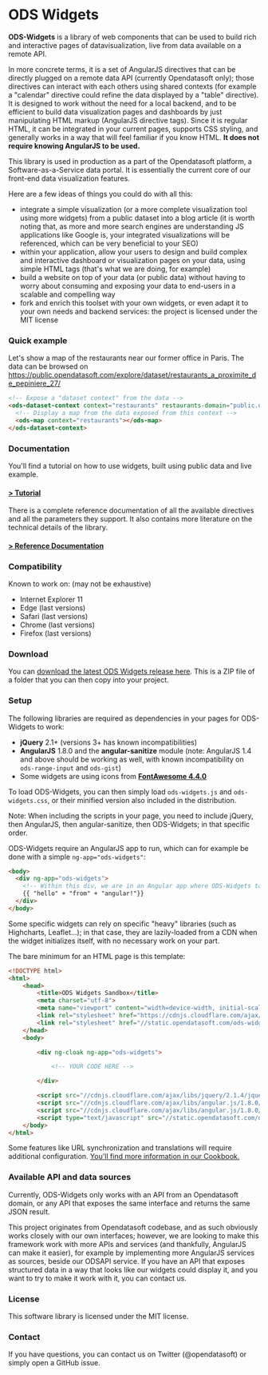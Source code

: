 ODS Widgets
===========
**ODS-Widgets** is a library of web components that can be used to build rich and
interactive pages of datavisualization, live from data available on a remote API.

In more concrete terms, it is a set of AngularJS directives that can be directly
plugged on a remote data API (currently Opendatasoft only); those directives
can interact with each others using shared contexts (for example a "calendar"
directive could refine the data displayed by a "table" directive). It is
designed to work without the need for a local backend, and to be efficient to
build data visualization pages and dashboards by just manipulating HTML markup (AngularJS
directive tags). Since it is regular HTML, it can be integrated in your current
pages, supports CSS styling, and generally works in a way that will feel familiar
if you know HTML. **It does not require knowing AngularJS to be used.**

This library is used in production as a part of the Opendatasoft platform, a
Software-as-a-Service data portal. It is essentially the current core of our
front-end data visualization features.

Here are a few ideas of things you could do with all this:
- integrate a simple visualization (or a more complete visualization tool using
more widgets) from a public dataset into a blog article (it is worth noting that,
as more and more search engines are understanding JS applications like Google is,
your integrated visualizations will be referenced, which can be very beneficial to your SEO)
- within your application, allow your users to design and build complex and interactive dashboard or visualization pages
on your data, using simple HTML tags (that's what we are doing, for example)
- build a website on top of your data (or public data) without having to worry about consuming and
exposing your data to end-users in a scalable and compelling way
- fork and enrich this toolset with your own widgets, or even adapt it to your
own needs and backend services: the project is licensed under the MIT license

### Quick example
Let's show a map of the restaurants near our former office in Paris. The data
can be browsed on https://public.opendatasoft.com/explore/dataset/restaurants_a_proximite_de_pepiniere_27/
```html
<!-- Expose a "dataset context" from the data -->
<ods-dataset-context context="restaurants" restaurants-domain="public.opendatasoft.com" restaurants-dataset="restaurants_a_proximite_de_pepiniere_27">
  <!-- Display a map from the data exposed from this context -->
  <ods-map context="restaurants"></ods-map>
</ods-dataset-context>
```

### Documentation
You'll find a tutorial on how to use widgets, built using public data and live example.
#### [> Tutorial](https://help.opendatasoft.com/widgets/#/getting-started/)

There is a complete reference documentation of all the available directives and all
the parameters they support. It also contains more literature on the technical
details of the library.
#### [> Reference Documentation](https://help.opendatasoft.com/widgets/#/getting-started/01widgetdoc)

### Compatibility
Known to work on: (may not be exhaustive)
- Internet Explorer 11
- Edge (last versions)
- Safari (last versions)
- Chrome (last versions)
- Firefox (last versions)

### Download
You can [download the latest ODS Widgets release here](https://github.com/opendatasoft/ods-widgets/releases/latest). This is a ZIP file of a folder that you can then
copy into your project.

### Setup
The following libraries are required as dependencies in your pages for ODS-Widgets to work:
- **jQuery** 2.1+ (versions 3+ has known incompatibilities)
- **AngularJS** 1.8.0 and the **angular-sanitize** module (note: AngularJS 1.4 and above should be working as well,
with known incompatibility on `ods-range-input` and `ods-gist`)
- Some widgets are using icons from **[FontAwesome 4.4.0](http://fontawesome.io/icons/)**

To load ODS-Widgets, you can then simply load `ods-widgets.js` and `ods-widgets.css`, or their minified version also included
in the distribution.

Note: When including the scripts in your page, you need to include jQuery, then AngularJS, then angular-sanitize, then ODS-Widgets;
in that specific order.

ODS-Widgets require an AngularJS app to run, which can for example be done with a simple `ng-app="ods-widgets"`:
```html
<body>
  <div ng-app="ods-widgets">
    <!-- Within this div, we are in an Angular app where ODS-Widgets tags will run -->
    {{ "hello" + "from" + "angular!"}}
  </div>
</body>
```

Some specific widgets can rely on specific "heavy" libraries (such as Highcharts, Leaflet...);
in that case, they are lazily-loaded from a CDN when the widget initializes itself, with no necessary work on your part.

The bare minimum for an HTML page is this template:
```html
<!DOCTYPE html>
<html>
    <head>
        <title>ODS Widgets Sandbox</title>
        <meta charset="utf-8">
        <meta name="viewport" content="width=device-width, initial-scale=1">
        <link rel="stylesheet" href="https://cdnjs.cloudflare.com/ajax/libs/font-awesome/4.7.0/css/font-awesome.min.css">
        <link rel="stylesheet" href="//static.opendatasoft.com/ods-widgets/latest-v2/ods-widgets.min.css">
    </head>
    <body>

        <div ng-cloak ng-app="ods-widgets">

            <!-- YOUR CODE HERE -->

        </div>

        <script src="//cdnjs.cloudflare.com/ajax/libs/jquery/2.1.4/jquery.min.js"></script>
        <script src="//cdnjs.cloudflare.com/ajax/libs/angular.js/1.8.0/angular.js"></script>
        <script src="//cdnjs.cloudflare.com/ajax/libs/angular.js/1.8.0/angular-sanitize.min.js"></script>
        <script type="text/javascript" src="//static.opendatasoft.com/ods-widgets/latest-v2/ods-widgets.min.js"></script>
    </body>
</html>
```
Some features like URL synchronization and translations will require additional configuration. [You'll find more information
in our Cookbook.](https://github.com/opendatasoft/ods-cookbook/tree/master/widgets/external-use)

### Available API and data sources
Currently, ODS-Widgets only works with an API from an Opendatasoft domain, or any API
that exposes the same interface and returns the same JSON result.

This project originates from Opendatasoft codebase, and as such obviously works
closely with our own interfaces; however, we are looking to make this framework work
with more APIs and services (and thankfully, AngularJS can make it easier), for example by
implementing more AngularJS services as sources, beside our ODSAPI service.
If you have an API that exposes structured data in a way that looks
like our widgets could display it, and you want to try to make it work with it,
you can contact us.

### License
This software library is licensed under the MIT license.

### Contact
If you have questions, you can contact us on Twitter (@opendatasoft) or simply open a GitHub issue.
